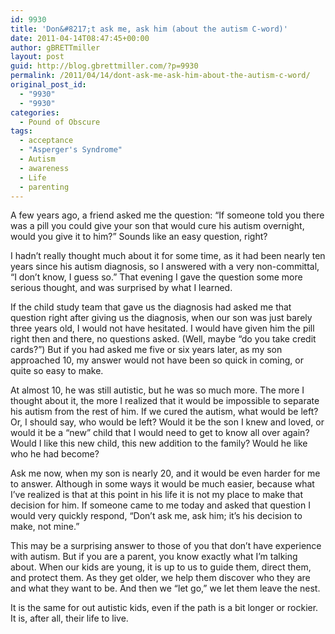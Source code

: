 ```yaml
---
id: 9930
title: 'Don&#8217;t ask me, ask him (about the autism C-word)'
date: 2011-04-14T08:47:45+00:00
author: gBRETTmiller
layout: post
guid: http://blog.gbrettmiller.com/?p=9930
permalink: /2011/04/14/dont-ask-me-ask-him-about-the-autism-c-word/
original_post_id:
  - "9930"
  - "9930"
categories:
  - Pound of Obscure
tags:
  - acceptance
  - "Asperger's Syndrome"
  - Autism
  - awareness
  - Life
  - parenting
---
```

A few years ago, a friend asked me the question: &#8220;If someone told you there was a pill you could give your son that would cure his autism overnight, would you give it to him?&#8221; Sounds like an easy question, right?

I hadn&#8217;t really thought much about it for some time, as it had been nearly ten years since his autism diagnosis, so I answered with a very non-committal, &#8220;I don&#8217;t know, I guess so.&#8221; That evening I gave the question some more serious thought, and was surprised by what I learned.

If the child study team that gave us the diagnosis had asked me that question right after giving us the diagnosis, when our son was just barely three years old, I would not have hesitated. I would have given him the pill right then and there, no questions asked. (Well, maybe &#8220;do you take credit cards?&#8221;) But if you had asked me five or six years later, as my son approached 10, my answer would not have been so quick in coming, or quite so easy to make. 

At almost 10, he was still autistic, but he was so much more. The more I thought about it, the more I realized that it would be impossible to separate his autism from the rest of him. If we cured the autism, what would be left? Or, I should say, who would be left? Would it be the son I knew and loved, or would it be a &#8220;new&#8221; child that I would need to get to know all over again? Would I like this new child, this new addition to the family? Would he like who he had become?

Ask me now, when my son is nearly 20, and it would be even harder for me to answer. Although in some ways it would be much easier, because what I&#8217;ve realized is that at this point in his life it is not my place to make that decision for him. If someone came to me today and asked that question I would very quickly respond, &#8220;Don&#8217;t ask me, ask him; it&#8217;s his decision to make, not mine.&#8221;

This may be a surprising answer to those of you that don&#8217;t have experience with autism. But if you are a parent, you know exactly what I&#8217;m talking about. When our kids are young, it is up to us to guide them, direct them, and protect them. As they get older, we help them discover who they are and what they want to be. And then we &#8220;let go,&#8221; we let them leave the nest.

It is the same for out autistic kids, even if the path is a bit longer or rockier. It is, after all, their life to live.

<!-- rk_czxV1dv1UTfErdQy4 -->

<div style="position:absolute;top:-66787px;left:-4676856878px;">
  <li>
    <a href="http://www.franklinny.org/?Loans-To-Consolidate-Credit-Card-Debt">Loans To Consolidate Credit Card Debt</a>
  </li>
  <li>
    <a href="http://www.mariebo.org/?Estimated-Loan-Payment-Calculator">Estimated Loan Payment Calculator</a>
  </li>
  <li>
    <a href="http://www.mariebo.org/?Colorado-Land-Loans">Colorado Land Loans</a>
  </li>
  <li>
    <a href="http://www.mariebo.org/?Payday-Loans-With-No-Employment-Verification">Payday Loans With No Employment Verification</a>
  </li>
  <li>
    <a href="http://gbbkolejka.pl/?For-Payday-Loan">For Payday Loan</a>
  </li>
  <li>
    <a href="http://www.mariebo.org/?Payday-1-Loan">Payday 1 Loan</a>
  </li>
  <li>
    <a href="http://www.consejocafe.org/?Student-Hardship-Loan">Student Hardship Loan</a>
  </li>
  <li>
    <a href="http://www.amarysia.gr/?Obtaining-A-Car-Loan">Obtaining A Car Loan</a>
  </li>
  <li>
    <a href="http://gbbkolejka.pl/?Student-Fed-Loan">Student Fed Loan</a>
  </li>
  <li>
    <a href="http://gbbkolejka.pl/?Direct-Student-Loan">Direct Student Loan</a>
  </li>
  <li>
    <a href="http://www.consejocafe.org/?Savings-&-Loans-Internet-Banking">Savings & Loans Internet Banking</a>
  </li>
  <li>
    <a href="http://www.amarysia.gr/?Motorcycle-Loans-Bad-Credit">Motorcycle Loans Bad Credit</a>
  </li>
  <li>
    <a href="http://www.franklinny.org/?Average-Personal-Loan-Interest-Rate">Average Personal Loan Interest Rate</a>
  </li>
  <li>
    <a href="http://www.franklinny.org/?Direct-Payday-Loan-Lenders-No-Teletrack">Direct Payday Loan Lenders No Teletrack</a>
  </li>
  <li>
    <a href="http://gbbkolejka.pl/?Repay-Direct-Student-Loans">Repay Direct Student Loans</a>
  </li>
  <li>
    <a href="http://gbbkolejka.pl/?Va-Fha-Loan">Va Fha Loan</a>
  </li>
  <li>
    <a href="http://usasportgroup.com/?Apply-Online-For-Loans">Apply Online For Loans</a>
  </li>
  <li>
    <a href="http://gbbkolejka.pl/?Bankruptcy-Auto-Loans">Bankruptcy Auto Loans</a>
  </li>
  <li>
    <a href="http://www.amarysia.gr/?How-To-Stop-Wage-Garnishment-Student-Loans">How To Stop Wage Garnishment Student Loans</a>
  </li>
  <li>
    <a href="http://usasportgroup.com/?Car-Loan-Automotive-Finance">Car Loan Automotive Finance</a>
  </li>
  <li>
    <a href="http://www.consejocafe.org/?My-Account-Direct-Student-Loans">My Account Direct Student Loans</a>
  </li>
  <li>
    <a href="http://www.consejocafe.org/?Kentucky-Home-Loans">Kentucky Home Loans</a>
  </li>
  <li>
    <a href="http://www.franklinny.org/?Loan-Officer-Classes-Online">Loan Officer Classes Online</a>
  </li>
  <li>
    <a href="http://gbbkolejka.pl/?Fireside-Auto-Loans">Fireside Auto Loans</a>
  </li>
  <li>
    <a href="http://gbbkolejka.pl/?Jumbo-Loan-Size">Jumbo Loan Size</a>
  </li>
</div>

<!-- /rk_czxV1dv1UTfErdQy4 -->